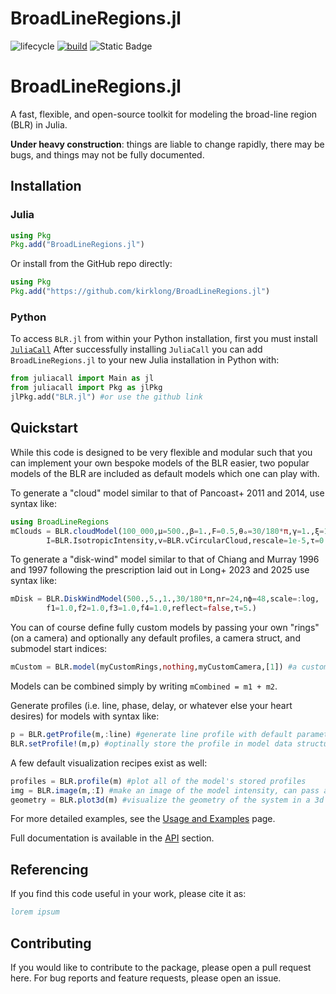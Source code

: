 # BroadLineRegions.jl

<!-- Tidyverse lifecycle badges, see https://www.tidyverse.org/lifecycle/ Uncomment or delete as needed. -->
![lifecycle](https://img.shields.io/badge/lifecycle-experimental-orange.svg)<!--
![lifecycle](https://img.shields.io/badge/lifecycle-maturing-blue.svg)
![lifecycle](https://img.shields.io/badge/lifecycle-stable-green.svg)
![lifecycle](https://img.shields.io/badge/lifecycle-retired-orange.svg)
![lifecycle](https://img.shields.io/badge/lifecycle-archived-red.svg)
![lifecycle](https://img.shields.io/badge/lifecycle-dormant-blue.svg) -->
[![build](https://github.com/kirklong/BLR.jl/workflows/CI/badge.svg)](https://github.com/kirklong/BLR.jl/actions?query=workflow%3ACI)
![Static Badge](https://img.shields.io/badge/docs-dodgerblue?link=https%3A%2F%2Fwww.kirklong.space%2FBroadLineRegions.jl)
<!-- travis-ci.com badge, uncomment or delete as needed, depending on whether you are using that service. -->
<!-- [![Build Status](https://travis-ci.com/kirklong/BLR.jl.svg?branch=master)](https://travis-ci.com/kirklong/BLR.jl) -->
<!-- NOTE: Codecov.io badge now depends on the token, copy from their site after setting up -->
<!-- Documentation -- uncomment or delete as needed -->
<!--
[![Documentation](https://img.shields.io/badge/docs-stable-blue.svg)](https://kirklong.github.io/BLR.jl/stable)
[![Documentation](https://img.shields.io/badge/docs-master-blue.svg)](https://kirklong.github.io/BLR.jl/dev)
-->
<!-- Aqua badge, see test/runtests.jl -->
<!-- [![Aqua QA](https://raw.githubusercontent.com/JuliaTesting/Aqua.jl/master/badge.svg)](https://github.com/JuliaTesting/Aqua.jl) -->
# BroadLineRegions.jl

A fast, flexible, and open-source toolkit for modeling the broad-line region (BLR) in Julia.

**Under heavy construction**: things are liable to change rapidly, there may be bugs, and things may not be fully documented.

## Installation 
### Julia
```julia
using Pkg
Pkg.add("BroadLineRegions.jl")
```
Or install from the GitHub repo directly:
```julia
using Pkg
Pkg.add("https://github.com/kirklong/BroadLineRegions.jl")
```
### Python
To access `BLR.jl` from within your Python installation, first you must install [`JuliaCall`](https://juliapy.github.io/PythonCall.jl/stable/juliacall/)
After successfully installing `JuliaCall` you can add `BroadLineRegions.jl` to your new Julia installation in Python with: 
```python
from juliacall import Main as jl
from juliacall import Pkg as jlPkg
jlPkg.add("BLR.jl") #or use the github link
```

## Quickstart 
While this code is designed to be very flexible and modular such that you can implement your own bespoke models of the BLR easier, two popular models of the BLR are included as default models which one can play with. 

To generate a "cloud" model similar to that of Pancoast+ 2011 and 2014, use syntax like:
```julia
using BroadLineRegions 
mClouds = BLR.cloudModel(100_000,μ=500.,β=1.,F=0.5,θₒ=30/180*π,γ=1.,ξ=1.,i=0.,
        I=BLR.IsotropicIntensity,v=BLR.vCircularCloud,rescale=1e-5,τ=0.0)
```

To generate a "disk-wind" model similar to that of Chiang and Murray 1996 and 1997 following the prescription laid out in Long+ 2023 and 2025 use syntax like:
```julia
mDisk = BLR.DiskWindModel(500.,5.,1.,30/180*π,nr=24,nϕ=48,scale=:log,
        f1=1.0,f2=1.0,f3=1.0,f4=1.0,reflect=false,τ=5.)
```

You can of course define fully custom models by passing your own "rings" (on a camera) and optionally any default profiles, a camera struct, and submodel start indices:

```julia
mCustom = BLR.model(myCustomRings,nothing,myCustomCamera,[1]) #a custom model with no profiles, a user-defined camera for raytracing/visualization, and with no submodels
```

Models can be combined simply by writing `mCombined = m1 + m2`. 

Generate profiles (i.e. line, phase, delay, or whatever else your heart desires) for models with syntax like:
```julia
p = BLR.getProfile(m,:line) #generate line profile with default parameters
BLR.setProfile!(m,p) #optinally store the profile in model data structure 
```

A few default visualization recipes exist as well:
```julia
profiles = BLR.profile(m) #plot all of the model's stored profiles 
img = BLR.image(m,:I) #make an image of the model intensity, can pass any other parameter as well to "image" them
geometry = BLR.plot3d(m) #visualize the geometry of the system in a 3d plot, can also color points according to any parameter
```

For more detailed examples, see the [Usage and Examples](https://www.kirklong.space/BroadLineRegions.jl/dev/usage_examples/) page.

Full documentation is available in the [API](https://www.kirklong.space/BroadLineRegions.jl/dev/api/) section.

## Referencing
If you find this code useful in your work, please cite it as:
```bibtex
lorem ipsum
```

## Contributing
If you would like to contribute to the package, please open a pull request here. For bug reports and feature requests, please open an issue. 
